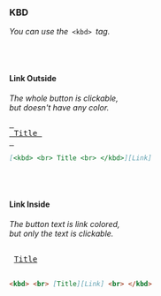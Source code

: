 ### KBD

*You can use the* `<kbd>` *tag.*

<br>
<br>

#### Link Outside

*The whole button is clickable,* <br>
*but doesn't have any color.*

[<kbd> <br> Title <br> </kbd>][Link]

```markdown
[<kbd> <br> Title <br> </kbd>][Link]
```

<br> 
<br>

#### Link Inside

*The button text is link colored,* <br>
*but only the text is clickable.*


<kbd> <br> [Title][Link] <br> </kbd>

```markdown
<kbd> <br> [Title][Link] <br> </kbd>
```

<br>
<br>


<!---------------------------------------------------------------------------->

[Link]: #
